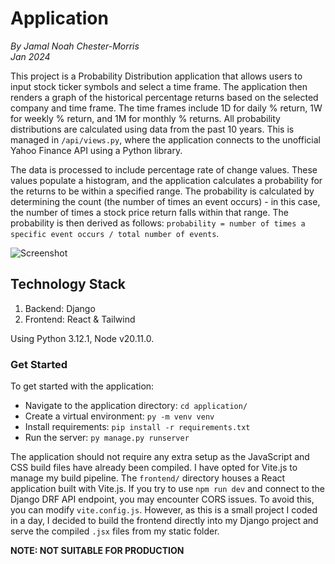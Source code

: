 # Application

*By Jamal Noah Chester-Morris*  
*Jan 2024*

This project is a Probability Distribution application that allows users to input stock ticker symbols and select a time frame. The application then renders a graph of the historical percentage returns based on the selected company and time frame. The time frames include 1D for daily % return, 1W for weekly % return, and 1M for monthly % returns. All probability distributions are calculated using data from the past 10 years. This is managed in `/api/views.py`, where the application connects to the unofficial Yahoo Finance API using a Python library.

The data is processed to include percentage rate of change values. These values populate a histogram, and the application calculates a probability for the returns to be within a specified range. The probability is calculated by determining the count (the number of times an event occurs) - in this case, the number of times a stock price return falls within that range. The probability is then derived as follows: `probability = number of times a specific event occurs / total number of events`.

![Screenshot](/static/docs/screenshot.png)

## Technology Stack

1. Backend: Django
2. Frontend: React & Tailwind

Using Python 3.12.1, Node v20.11.0.

### Get Started

To get started with the application:

- Navigate to the application directory: `cd application/`
- Create a virtual environment: `py -m venv venv`
- Install requirements: `pip install -r requirements.txt`
- Run the server: `py manage.py runserver`

The application should not require any extra setup as the JavaScript and CSS build files have already been compiled. I have opted for Vite.js to manage my build pipeline. The `frontend/` directory houses a React application built with Vite.js. If you try to use `npm run dev` and connect to the Django DRF API endpoint, you may encounter CORS issues. To avoid this, you can modify `vite.config.js`. However, as this is a small project I coded in a day, I decided to build the frontend directly into my Django project and serve the compiled `.jsx` files from my static folder.

**NOTE: NOT SUITABLE FOR PRODUCTION**
